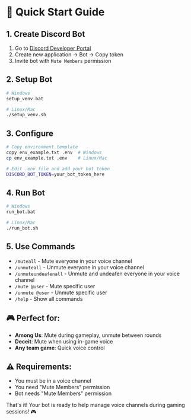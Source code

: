 # 🚀 Quick Start Guide

## 1. Create Discord Bot
1. Go to [Discord Developer Portal](https://discord.com/developers/applications)
2. Create new application → Bot → Copy token
3. Invite bot with `Mute Members` permission

## 2. Setup Bot
```bash
# Windows
setup_venv.bat

# Linux/Mac
./setup_venv.sh
```

## 3. Configure
```bash
# Copy environment template
copy env_example.txt .env  # Windows
cp env_example.txt .env    # Linux/Mac

# Edit .env file and add your bot token
DISCORD_BOT_TOKEN=your_bot_token_here
```

## 4. Run Bot
```bash
# Windows
run_bot.bat

# Linux/Mac
./run_bot.sh
```

## 5. Use Commands
- `/muteall` - Mute everyone in your voice channel
- `/unmuteall` - Unmute everyone in your voice channel
- `/unmuteundeafenall` - Unmute and undeafen everyone in your voice channel
- `/mute @user` - Mute specific user
- `/unmute @user` - Unmute specific user
- `/help` - Show all commands

## 🎮 Perfect for:
- **Among Us**: Mute during gameplay, unmute between rounds
- **Deceit**: Mute when using in-game voice
- **Any team game**: Quick voice control

## ⚠️ Requirements:
- You must be in a voice channel
- You need "Mute Members" permission
- Bot needs "Mute Members" permission

That's it! Your bot is ready to help manage voice channels during gaming sessions! 🎮
